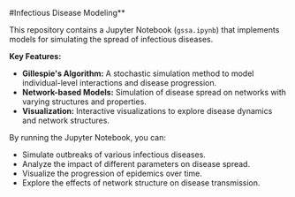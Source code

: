 #Infectious Disease Modeling**

This repository contains a Jupyter Notebook (`gssa.ipynb`) that implements models for simulating the spread of infectious diseases.

**Key Features:**

* **Gillespie's Algorithm:** A stochastic simulation method to model individual-level interactions and disease progression.
* **Network-based Models:** Simulation of disease spread on networks with varying structures and properties.
* **Visualization:** Interactive visualizations to explore disease dynamics and network structures.

By running the Jupyter Notebook, you can:

* Simulate outbreaks of various infectious diseases.
* Analyze the impact of different parameters on disease spread.
* Visualize the progression of epidemics over time.
* Explore the effects of network structure on disease transmission.
